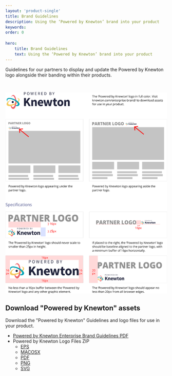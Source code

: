 ```yaml
---
layout: 'product-single'
title: Brand Guidelines
description: Using the ‘Powered by Knewton’ brand into your product
keywords: 
order: 0 

hero:
    title: Brand Guidelines
    text: Using the ‘Powered by Knewton’ brand into your product
---
```


Guidelines for our partners to display and update the Powered by Knewton logo alongside their banding within their products.

<br>

![Branding Guidelines](/resources/branding/branding-guidelines.svg)

## Download "Powered by Knewton" assets

Download the "Powered by Knewton" Guidelines and logo files for use in your product.

* [Powered by Knewton Enterprise Brand Guidelines PDF](/resources/branding/powered-by-knewton-enterprise-brand-guidelines-Jan20-2.pdf)
* Powered by Knewton Logo Files ZIP
  * [EPS](/resources/branding/EPS.zip)
  * [MACOSX](/resources/branding/MACOSX.zip)
  * [PDF](/resources/branding/PDF.zip)
  * [PNG](/resources/branding/PNG.zip)
  * [SVG](/resources/branding/SVG.zip)